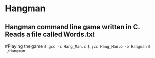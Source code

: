 # Hangman
Hangman command line game written in C. Reads a file called Words.txt
---
#Playing the game
`$ gcc -c Hang_Man.c`
`$ gcc Hang_Man.o -o Hangman`
`$ ./Hangman`
